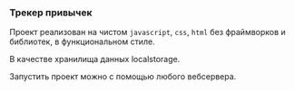 ### Трекер привычек

Проект реализован на чистом `javascript`, `css`, `html` без фраймворков и библиотек, в функциональном стиле.

В качестве хранилища данных localstorage.

Запустить проект можно с помощью любого вебсервера.
